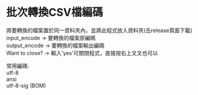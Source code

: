 # 批次轉換CSV檔編碼

將要轉換的檔案置於同一資料夾內，並將此程式放入資料夾(去release頁面下載)  
input_encode -> 要轉換的檔案原編碼  
output_encode -> 要轉換的檔案輸出編碼  
Want to close? -> 輸入'yes'可關閉程式，直接按右上叉叉也可以

常用編碼:  
utf-8  
ansi  
utf-8-sig (BOM)  
